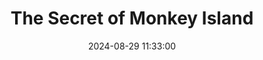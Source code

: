 ---
layout: post
title: The Secret of Monkey Island
summary: 
date: '2024-08-29 11:33:00'
tags: [Games]
---